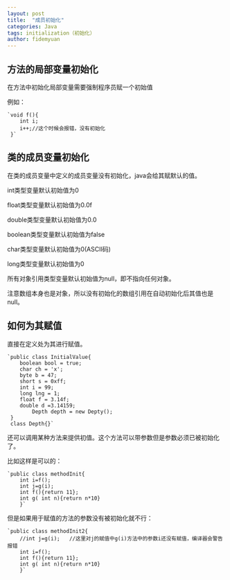 ```yaml
---
layout: post
title:  "成员初始化"
categories: Java
tags: initialization（初始化）
author: fidemyuan
---
```


## 方法的局部变量初始化

在方法中初始化局部变量需要强制程序员赋一个初始值

例如：

	`void f(){
	    int i;
		i++;//这个时候会报错，没有初始化	 
 	 }`

## 类的成员变量初始化

在类的成员变量中定义的成员变量没有初始化，java会给其赋默认的值。

int类型变量默认初始值为0

float类型变量默认初始值为0.0f

double类型变量默认初始值为0.0

boolean类型变量默认初始值为false

char类型变量默认初始值为0(ASCII码)

long类型变量默认初始值为0

所有对象引用类型变量默认初始值为null，即不指向任何对象。

注意数组本身也是对象，所以没有初始化的数组引用在自动初始化后其值也是null。

## 如何为其赋值

直接在定义处为其进行赋值。

    `public class InitialValue{
	    boolean bool = true;
	    char ch = 'x';
	    byte b = 47;
	    short s = 0xff;
	    int i = 99;
	    long lng = 1;
	    float f = 3.14f;
	    double d =3.14159;
	    	Depth depth = new Depty();
	 }
     class Depth{}`

还可以调用某种方法来提供初值。这个方法可以带参数但是参数必须已被初始化了。

比如这样是可以的：

  	`public class methodInit{
		int i=f();
		int j=g(i);
		int f(){return 11};
		int g( int n){return n*10}
		}`

但是如果用于赋值的方法的参数没有被初始化就不行：

  	
	`public class methodInit2{
		//int j=g(i);	//这里对j的赋值中g(i)方法中的参数i还没有赋值，编译器会警告报错	
		int i=f();
		int f(){return 11};
		int g( int n){return n*10}
		}`
